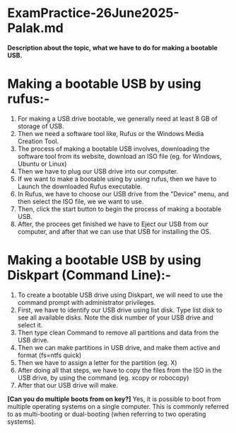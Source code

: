 # ExamPractice-26June2025-Palak.md

**Description about the topic, what we have to do for making a bootable USB.**

# Making a bootable USB by using rufus:-

 1. For making a USB drive bootable, we generally need at least 8 GB of storage of USB.
 2. Then we need a software tool like, Rufus or the Windows Media Creation Tool.
3. The process of making a bootable USB involves, downloading the software tool from its website, download an ISO file (eg. for Windows, Ubuntu or Linux)
4. Then we have to plug our USB drive into our computer.
5. If we want to make a bootable using by using rufus, then we have to Launch the downloaded Rufus executable. 
6. In Rufus, we have to choose our USB drive from the "Device" menu, and then select the ISO file, we we want to use.
7. Then, click the start button to begin the process of making a bootable USB.
8. After, the procees get finished we have to Eject our USB from our computer, and after that we can use that USB for installing the OS.


# Making a bootable USB by using Diskpart (Command Line):-

1. To create a bootable USB drive using Diskpart, we will need to use the command prompt with administrator privileges. 
2. First, we have to identify our USB drive using list disk. Type list disk to see all available disks. Note the disk number of your USB drive and select it.
3. Then type clean Command to remove all partitions and data from the USB drive.
4. Then we can make partitions in USB drive, and make them active and format (fs=ntfs quick)
5. Then we have to assign a letter for the partition (eg. X)
6. After doing all that steps, we have to copy the files from the ISO in the USB drive, by using the command (eg. xcopy or robocopy)
7. After that our USB drive will make.
   

**[Can you do multiple boots from on key?]**
Yes, it is possible to boot from multiple operating systems on a single computer. This is commonly referred to as multi-booting or dual-booting (when referring to two operating systems).

